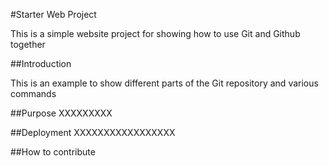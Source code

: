 #Starter Web Project

This is a simple website project for showing how to use Git and Github together

##Introduction

This is an example to show different parts
of the Git repository and various commands

##Purpose
XXXXXXXXX

##Deployment
XXXXXXXXXXXXXXXXX

##How to contribute